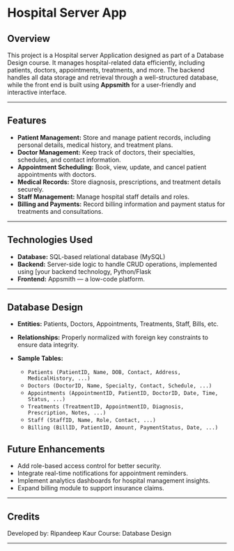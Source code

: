 # Hospital Server App

## Overview

This project is a Hospital server Application designed as part of a Database Design course. It manages hospital-related data efficiently, including patients, doctors, appointments, treatments, and more. The backend handles all data storage and retrieval through a well-structured database, while the front end is built using **Appsmith** for a user-friendly and interactive interface.

---

## Features

* **Patient Management:** Store and manage patient records, including personal details, medical history, and treatment plans.
* **Doctor Management:** Keep track of doctors, their specialties, schedules, and contact information.
* **Appointment Scheduling:** Book, view, update, and cancel patient appointments with doctors.
* **Medical Records:** Store diagnosis, prescriptions, and treatment details securely.
* **Staff Management:** Manage hospital staff details and roles.
* **Billing and Payments:** Record billing information and payment status for treatments and consultations.

---

## Technologies Used

* **Database:** SQL-based relational database (MySQL)
* **Backend:** Server-side logic to handle CRUD operations, implemented using \[your backend technology, Python/Flask
* **Frontend:** Appsmith — a low-code platform.

---

## Database Design

* **Entities:** Patients, Doctors, Appointments, Treatments, Staff, Bills, etc.
* **Relationships:** Properly normalized with foreign key constraints to ensure data integrity.
* **Sample Tables:**

  * `Patients (PatientID, Name, DOB, Contact, Address, MedicalHistory, ...)`
  * `Doctors (DoctorID, Name, Specialty, Contact, Schedule, ...)`
  * `Appointments (AppointmentID, PatientID, DoctorID, Date, Time, Status, ...)`
  * `Treatments (TreatmentID, AppointmentID, Diagnosis, Prescription, Notes, ...)`
  * `Staff (StaffID, Name, Role, Contact, ...)`
  * `Billing (BillID, PatientID, Amount, PaymentStatus, Date, ...)`


## Future Enhancements

* Add role-based access control for better security.
* Integrate real-time notifications for appointment reminders.
* Implement analytics dashboards for hospital management insights.
* Expand billing module to support insurance claims.

---

## Credits

Developed by: Ripandeep Kaur
Course: Database Design


---
